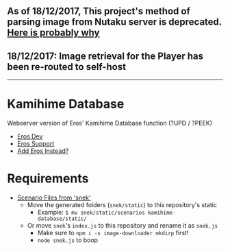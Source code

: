 ## As of 18/12/2017, This project's method of parsing image from Nutaku server is deprecated. [Here is probably why](https://i.imgur.com/HlEQFwI.png)

## 18/12/2017: Image retrieval for the Player has been re-routed to self-host
---
# Kamihime Database

Webserver version of Eros' Kamihime Database function (?UPD / ?PEEK)

* [Eros Dev](http://erosdev.thegzm.space)
* [Eros Support](http://support.thegzm.space)
* [Add Eros Instead?](http://addbot.thegzm.space)

# Requirements
* [Scenario Files from 'snek'](https://bitbucket.org/gazmull/snek)
  * Move the generated folders (`snek/static`) to this repository's static
    * Example: `$ mv snek/static/scenarios kamihime-database/static/`
  * Or move `snek`'s `index.js` to this repository and rename it as `snek.js`
    * Make sure to `npm i -s image-downloader mkdirp` first!
    * `node snek.js` to boop